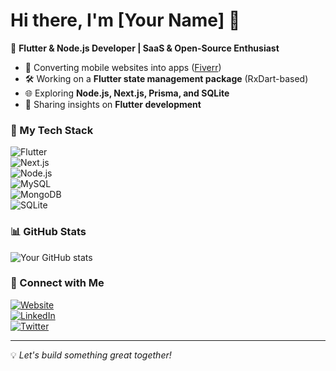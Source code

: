 # Hi there, I'm [Your Name] 👋

🚀 **Flutter & Node.js Developer | SaaS & Open-Source Enthusiast**  

- 📱 Converting mobile websites into apps ([Fiverr](#))  
- 🛠️ Working on a **Flutter state management package** (RxDart-based)  
- 🌐 Exploring **Node.js, Next.js, Prisma, and SQLite**  
- 📢 Sharing insights on **Flutter development**  

### 🚀 My Tech Stack  
![Flutter](https://img.shields.io/badge/Flutter-02569B?style=flat&logo=flutter&logoColor=white)  
![Next.js](https://img.shields.io/badge/Next.js-000000?style=flat&logo=next.js&logoColor=white)  
![Node.js](https://img.shields.io/badge/Node.js-43853D?style=flat&logo=node.js&logoColor=white)  
![MySQL](https://img.shields.io/badge/MySQL-4479A1?style=flat&logo=mysql&logoColor=white)  
![MongoDB](https://img.shields.io/badge/MongoDB-47A248?style=flat&logo=mongodb&logoColor=white)  
![SQLite](https://img.shields.io/badge/SQLite-003B57?style=flat&logo=sqlite&logoColor=white)  

### 📊 GitHub Stats  
![Your GitHub stats](https://github-readme-stats.vercel.app/api?username=your-username&show_icons=true&theme=radical)  

### 🔗 Connect with Me  
[![Website](https://img.shields.io/badge/Website-Visit-blue)](https://cards.shebaspace.com)  
[![LinkedIn](https://img.shields.io/badge/LinkedIn-Connect-blue)](#)  
[![Twitter](https://img.shields.io/badge/Twitter-Follow-blue)](#)  

---

💡 *Let's build something great together!*
